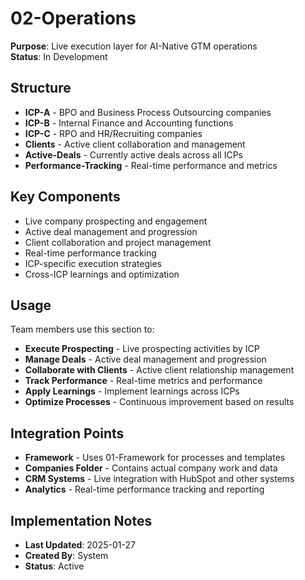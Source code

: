 # 02-Operations
**Purpose**: Live execution layer for AI-Native GTM operations  
**Status**: In Development

## Structure
- **ICP-A** - BPO and Business Process Outsourcing companies
- **ICP-B** - Internal Finance and Accounting functions
- **ICP-C** - RPO and HR/Recruiting companies
- **Clients** - Active client collaboration and management
- **Active-Deals** - Currently active deals across all ICPs
- **Performance-Tracking** - Real-time performance and metrics

## Key Components
- Live company prospecting and engagement
- Active deal management and progression
- Client collaboration and project management
- Real-time performance tracking
- ICP-specific execution strategies
- Cross-ICP learnings and optimization

## Usage
Team members use this section to:
- **Execute Prospecting** - Live prospecting activities by ICP
- **Manage Deals** - Active deal management and progression
- **Collaborate with Clients** - Active client relationship management
- **Track Performance** - Real-time metrics and performance
- **Apply Learnings** - Implement learnings across ICPs
- **Optimize Processes** - Continuous improvement based on results

## Integration Points
- **Framework** - Uses 01-Framework for processes and templates
- **Companies Folder** - Contains actual company work and data
- **CRM Systems** - Live integration with HubSpot and other systems
- **Analytics** - Real-time performance tracking and reporting

## Implementation Notes
- **Last Updated**: 2025-01-27
- **Created By**: System
- **Status**: Active

